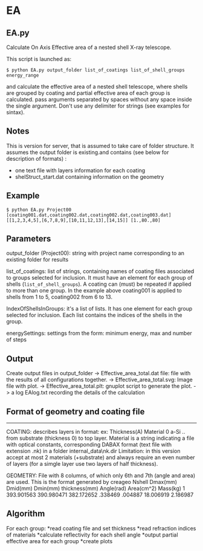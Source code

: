 # EA

EA.py
----------
Calculate On Axis Effective area of a nested shell X-ray telescope.

This script is launched as:

    $ python EA.py output_folder list_of_coatings list_of_shell_groups energy_range

and calculate the effective area of a nested shell telescope, where shells are grouped
by coating and partial effective area of each group is calculated.
pass arguments separated by spaces without any space inside the single argument.
Don't use any delimiter for strings (see examples for sintax).

Notes
----------
This is version for server, that is assumed to take care of folder structure.
It assumes the output folder is existing.and contains 
(see below for description of formats) :
* one text file with layers information for each coating
* shelStruct_start.dat containing information on the geometry

Example
----------
    $ python EA.py Project00 [coating001.dat,coating002.dat,coating002.dat,coating003.dat] [[1,2,3,4,5],[6,7,8,9],[10,11,12,13],[14,15]] [1.,80.,80]
    
Parameters
----------

output_folder (Project00): string with project name corresponding to an existing folder for results

list_of_coatings: list of strings, containing names of coating files associated to groups selected for inclusion. It must have an element for each group of shells (`list_of_shell_groups`). A coating can (must) be repeated if applied to more than one group. In the example above coating001 is applied to shells from 1 to 5, coating002 from 6 to 13.

IndexOfShellsInGroups: it's a list of lists. It has one element for each group selected for inclusion. Each list contains the indices of the shells in the group.

energySettings: settings from the form: minimum energy, max and number of steps

Output
-----------
Create output files in output_folder
	-> Effective_area_total.dat file: file with the results of all configurations together.
	-> Effective_area_total.svg: Image file with plot.
	-> Effective_area_total.plt: gnuplot script to generate the plot.
	-> a log EAlog.txt recording the details of the calculation


Format of geometry and coating file
----------
----------
COATING:
describes layers in format:
ex:
Thickness(A)	Material
0	a-Si
..
from substrate (thickness 0) to top layer. Material is a string indicating a file
with optical constants, corresponding DABAX format (text file with extension .nk) 
in a folder internal_data\nk.dir
    Limitation: in this version accept at most 2 materials (+substrate) and always
    require an even number of layers (for a simgle layer use two layers of half thickness).

GEOMETRY:
File with 8 columns, of which only 6th and 7th (angle and area) are used.
This is the format generated by creageo
Nshell	Dmax(mm)	Dmid(mm)	Dmin(mm)	thickness(mm)	Angle(rad)	Area(cm^2)	Mass(kg)
1	393.901563	390.980471	382.172652	.338469	.004887	18.006919	2.186987


Algorithm
----------
For each group:
*read coating file and set thickness 
*read refraction indices of materials
*calculate reflectivity for each shell angle
*output partial effective area for each group
*create plots


